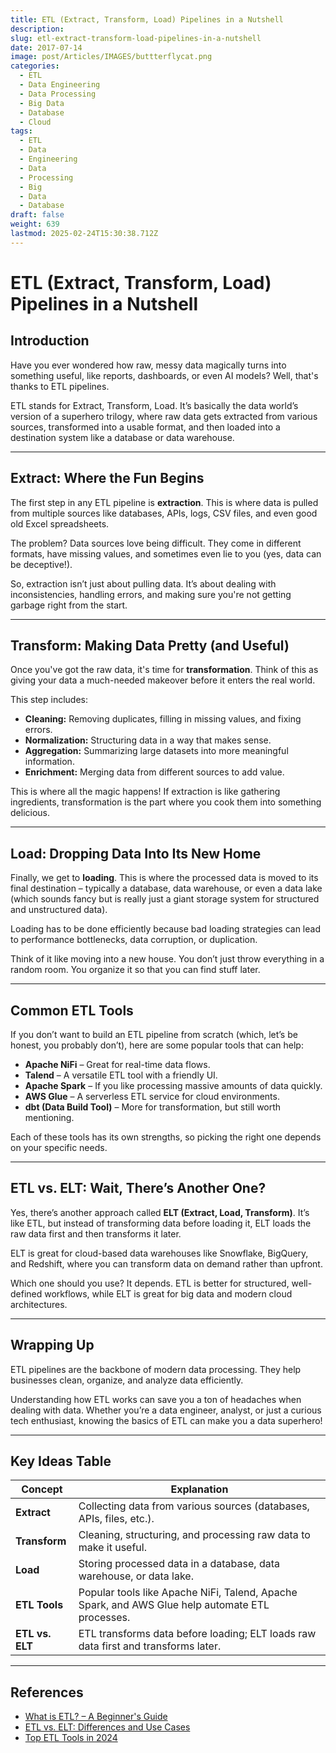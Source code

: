 ```yaml
---
title: ETL (Extract, Transform, Load) Pipelines in a Nutshell
description: 
slug: etl-extract-transform-load-pipelines-in-a-nutshell
date: 2017-07-14
image: post/Articles/IMAGES/buttterflycat.png
categories:
  - ETL
  - Data Engineering
  - Data Processing
  - Big Data
  - Database
  - Cloud
tags:
  - ETL
  - Data
  - Engineering
  - Data
  - Processing
  - Big
  - Data
  - Database
draft: false
weight: 639
lastmod: 2025-02-24T15:30:38.712Z
---
```

# ETL (Extract, Transform, Load) Pipelines in a Nutshell

## Introduction

Have you ever wondered how raw, messy data magically turns into something useful, like reports, dashboards, or even AI models? Well, that's thanks to ETL pipelines.

ETL stands for Extract, Transform, Load. It’s basically the data world’s version of a superhero trilogy, where raw data gets extracted from various sources, transformed into a usable format, and then loaded into a destination system like a database or data warehouse.

***

## Extract: Where the Fun Begins

The first step in any ETL pipeline is **extraction**. This is where data is pulled from multiple sources like databases, APIs, logs, CSV files, and even good old Excel spreadsheets.

The problem? Data sources love being difficult. They come in different formats, have missing values, and sometimes even lie to you (yes, data can be deceptive!).

So, extraction isn’t just about pulling data. It’s about dealing with inconsistencies, handling errors, and making sure you're not getting garbage right from the start.

***

## Transform: Making Data Pretty (and Useful)

Once you've got the raw data, it's time for **transformation**. Think of this as giving your data a much-needed makeover before it enters the real world.

This step includes:

* **Cleaning:** Removing duplicates, filling in missing values, and fixing errors.
* **Normalization:** Structuring data in a way that makes sense.
* **Aggregation:** Summarizing large datasets into more meaningful information.
* **Enrichment:** Merging data from different sources to add value.

This is where all the magic happens! If extraction is like gathering ingredients, transformation is the part where you cook them into something delicious.

***

## Load: Dropping Data Into Its New Home

Finally, we get to **loading**. This is where the processed data is moved to its final destination – typically a database, data warehouse, or even a data lake (which sounds fancy but is really just a giant storage system for structured and unstructured data).

Loading has to be done efficiently because bad loading strategies can lead to performance bottlenecks, data corruption, or duplication.

Think of it like moving into a new house. You don’t just throw everything in a random room. You organize it so that you can find stuff later.

***

## Common ETL Tools

If you don’t want to build an ETL pipeline from scratch (which, let’s be honest, you probably don’t), here are some popular tools that can help:

* **Apache NiFi** – Great for real-time data flows.
* **Talend** – A versatile ETL tool with a friendly UI.
* **Apache Spark** – If you like processing massive amounts of data quickly.
* **AWS Glue** – A serverless ETL service for cloud environments.
* **dbt (Data Build Tool)** – More for transformation, but still worth mentioning.

Each of these tools has its own strengths, so picking the right one depends on your specific needs.

***

## ETL vs. ELT: Wait, There’s Another One?

Yes, there’s another approach called **ELT (Extract, Load, Transform)**. It’s like ETL, but instead of transforming data before loading it, ELT loads the raw data first and then transforms it later.

ELT is great for cloud-based data warehouses like Snowflake, BigQuery, and Redshift, where you can transform data on demand rather than upfront.

Which one should you use? It depends. ETL is better for structured, well-defined workflows, while ELT is great for big data and modern cloud architectures.

***

## Wrapping Up

ETL pipelines are the backbone of modern data processing. They help businesses clean, organize, and analyze data efficiently.

Understanding how ETL works can save you a ton of headaches when dealing with data. Whether you’re a data engineer, analyst, or just a curious tech enthusiast, knowing the basics of ETL can make you a data superhero!

***

## Key Ideas Table

| Concept         | Explanation                                                                                     |
| --------------- | ----------------------------------------------------------------------------------------------- |
| **Extract**     | Collecting data from various sources (databases, APIs, files, etc.).                            |
| **Transform**   | Cleaning, structuring, and processing raw data to make it useful.                               |
| **Load**        | Storing processed data in a database, data warehouse, or data lake.                             |
| **ETL Tools**   | Popular tools like Apache NiFi, Talend, Apache Spark, and AWS Glue help automate ETL processes. |
| **ETL vs. ELT** | ETL transforms data before loading; ELT loads raw data first and transforms later.              |

***

## References

* [What is ETL? – A Beginner's Guide](https://www.dataversity.net/what-is-etl/)
* [ETL vs. ELT: Differences and Use Cases](https://towardsdatascience.com/etl-vs-elt-which-one-should-you-use-6a270b98fdb6)
* [Top ETL Tools in 2024](https://www.analyticsvidhya.com/blog/2023/12/best-etl-tools/)

